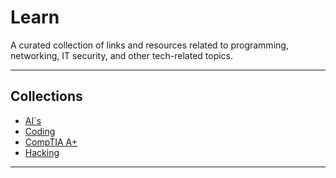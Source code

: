 # Learn
A curated collection of links and resources related to programming, networking, IT security, and other tech-related topics.

---

## Collections

- <a href="https://github.com/DRgreenT/Learn/blob/master/src/related_AI.md">AI´s</a>
- <a href="https://github.com/DRgreenT/Learn/blob/master/src/related_Coding.md">Coding</a>
- <a href="https://github.com/DRgreenT/Learn/blob/master/src/related_CompTIA_A%2B.md">CompTIA A+</a>
- <a href="https://github.com/DRgreenT/Learn/blob/master/src/related_hacking.md">Hacking</a>

---

